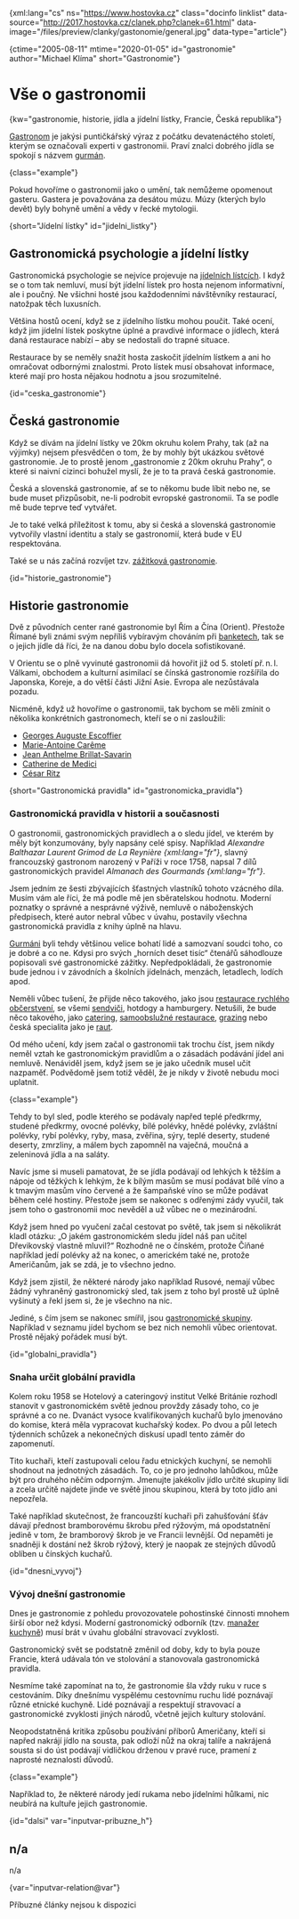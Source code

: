 
{xml:lang="cs" ns="https://www.hostovka.cz" class="docinfo linklist" data-source="http://2017.hostovka.cz/clanek.php?clanek=61.html" data-image="/files/preview/clanky/gastonomie/general.jpg" data-type="article"}

{ctime="2005-08-11" mtime="2020-01-05" id="gastronomie" author="Michael Klíma" short="Gastronomie"}

# Vše o gastronomii

<!-- generated attribute kw by user_udpatekw.sh on 2020-05-07, do not edit -->

{kw="gastronomie, historie, jídla a jídelní lístky, Francie, Česká republika"}

[Gastronom][1] je jakýsi puntičkářský výraz z počátku devatenáctého století, kterým se označovali experti v gastronomii. Praví znalci dobrého jídla se spokojí s názvem [gurmán][2].

{class="example"}

Pokud hovoříme o gastronomii jako o umění, tak nemůžeme opomenout gasteru. Gastera je považována za desátou múzu. Múzy (kterých bylo devět) byly bohyně umění a vědy v řecké mytologii.

{short="Jídelní lístky" id="jidelni_listky"}

## Gastronomická psychologie a jídelní lístky

Gastronomická psychologie se nejvíce projevuje na [jídelních lístcích][3]. I když se o tom tak nemluví, musí být jídelní lístek pro hosta nejenom informativní, ale i poučný. Ne všichni hosté jsou každodenními návštěvníky restaurací, natožpak těch luxusních.

Většina hostů ocení, když se z jídelního lístku mohou poučit. Také ocení, když jim jídelní lístek poskytne úplné a pravdivé informace o jídlech, která daná restaurace nabízí – aby se nedostali do trapné situace.

Restaurace by se neměly snažit hosta zaskočit jídelním lístkem a ani ho omračovat odbornými znalostmi. Proto lístek musí obsahovat informace, které mají pro hosta nějakou hodnotu a jsou srozumitelné.

{id="ceska_gastronomie"}

## Česká gastronomie

Když se dívám na jídelní lístky ve 20km okruhu kolem Prahy, tak (až na výjimky) nejsem přesvědčen o tom, že by mohly být ukázkou světové gastronomie. Je to prostě jenom „gastronomie z 20km okruhu Prahy“, o které si naivní cizinci bohužel myslí, že je to ta pravá česká gastronomie.

Česká a slovenská gastronomie, ať se to někomu bude líbit nebo ne, se bude muset přizpůsobit, ne-li podrobit evropské gastronomii. Ta se podle mě bude teprve teď vytvářet.

Je to také velká příležitost k tomu, aby si česká a slovenská gastronomie vytvořily vlastní identitu a staly se gastronomií, která bude v EU respektována.

Také se u nás začíná rozvíjet tzv. [zážitková gastronomie][4].

{id="historie_gastronomie"}

## Historie gastronomie

Dvě z původních center rané gastronomie byl Řím a Čína (Orient). Přestože Římané byli známi svým nepříliš vybíravým chováním při [banketech][5], tak se o jejich jídle dá říci, že na danou dobu bylo docela sofistikované.

V Orientu se o plně vyvinuté gastronomii dá hovořit již od 5. století př. n. l. Válkami, obchodem a kulturní asimilací se čínská gastronomie rozšířila do Japonska, Koreje, a do větší části Jižní Asie. Evropa ale nezůstávala pozadu.

Nicméně, když už hovoříme o gastronomii, tak bychom se měli zmínit o několika konkrétních gastronomech, kteří se o ni zasloužili:

  * [Georges Auguste Escoffier][6]
  * [Marie-Antoine Carême][7]
  * [Jean Anthelme Brillat-Savarin][8]
  * [Catherine de Medici][9]
  * [César Ritz][10]

{short="Gastronomická pravidla" id="gastronomicka_pravidla"}

### Gastronomická pravidla v historii a současnosti

O gastronomii, gastronomických pravidlech a o sledu jídel, ve kterém by měly být konzumovány, byly napsány celé spisy. Například _Alexandre Balthazar Laurent Grimod de La Reynière {xml:lang="fr"}_, slavný francouzský gastronom narozený v Paříži v roce 1758, napsal 7 dílů gastronomických pravidel _Almanach des Gourmands {xml:lang="fr"}_.

Jsem jedním ze šesti zbývajících šťastných vlastníků tohoto vzácného díla. Musím vám ale říci, že má podle mě jen sběratelskou hodnotu. Moderní poznatky o správné a nesprávné výživě, nemluvě o náboženských předpisech, které autor nebral vůbec v úvahu, postavily všechna gastronomická pravidla z knihy úplně na hlavu.

[Gurmáni][2] byli tehdy většinou velice bohatí lidé a samozvaní soudci toho, co je dobré a co ne. Kdysi pro svých „horních deset tisíc“ čtenářů sáhodlouze popisovali své gastronomické zážitky. Nepředpokládali, že gastronomie bude jednou i v závodních a školních jídelnách, menzách, letadlech, lodích apod.

Neměli vůbec tušení, že přijde něco takového, jako jsou [restaurace rychlého občerstvení][11], se všemi [sendviči][12], hotdogy a hamburgery. Netušili, že bude něco takového, jako [catering][13], [samoobslužné restaurace][14], [grazing][15] nebo česká specialita jako je [raut][13].

Od mého učení, kdy jsem začal o gastronomii tak trochu číst, jsem nikdy neměl vztah ke gastronomickým pravidlům a o zásadách podávání jídel ani nemluvě. Nenáviděl jsem, když jsem se je jako učedník musel učit nazpaměť. Podvědomě jsem totiž věděl, že je nikdy v životě nebudu moci uplatnit.

{class="example"}

Tehdy to byl sled, podle kterého se podávaly napřed teplé předkrmy, studené předkrmy, ovocné polévky, bílé polévky, hnědé polévky, zvláštní polévky, rybí polévky, ryby, masa, zvěřina, sýry, teplé deserty, studené deserty, zmrzliny, a málem bych zapomněl na vaječná, moučná a zeleninová jídla a na saláty.

Navíc jsme si museli pamatovat, že se jídla podávají od lehkých k těžším a nápoje od těžkých k lehkým, že k bílým masům se musí podávat bílé víno a k tmavým masům víno červené a že šampaňské víno se může podávat během celé hostiny. Přestože jsem se nakonec s odřenými zády vyučil, tak jsem toho o gastronomii moc nevěděl a už vůbec ne o mezinárodní.

Když jsem hned po vyučení začal cestovat po světě, tak jsem si několikrát kladl otázku: „O jakém gastronomickém sledu jídel náš pan učitel Dřevikovský vlastně mluvil?“ Rozhodně ne o čínském, protože Číňané například jedí polévky až na konec, o americkém také ne, protože Američanům, jak se zdá, je to všechno jedno.

Když jsem zjistil, že některé národy jako například Rusové, nemají vůbec žádný vyhraněný gastronomický sled, tak jsem z toho byl prostě už úplně vyšinutý a řekl jsem si, že je všechno na nic.

Jediné, s čím jsem se nakonec smířil, jsou [gastronomické skupiny][16]. Například v seznamu jídel bychom se bez nich nemohli vůbec orientovat. Prostě nějaký pořádek musí být.

{id="globalni_pravidla"}

### Snaha určit globální pravidla

Kolem roku 1958 se Hotelový a cateringový institut Velké Británie rozhodl stanovit v gastronomickém světě jednou provždy zásady toho, co je správné a co ne. Dvanáct vysoce kvalifikovaných kuchařů bylo jmenováno do komise, která měla vypracovat kuchařský kodex. Po dvou a půl letech týdenních schůzek a nekonečných diskusí upadl tento záměr do zapomenutí.

Tito kuchaři, kteří zastupovali celou řadu etnických kuchyní, se nemohli shodnout na jednotných zásadách. To, co je pro jednoho lahůdkou, může být pro druhého něčím odporným. Jmenujte jakékoliv jídlo určité skupiny lidí a zcela určitě najdete jinde ve světě jinou skupinou, která by toto jídlo ani nepozřela.

Také například skutečnost, že francouzští kuchaři při zahušťování šťáv dávají přednost bramborovému škrobu před rýžovým, má opodstatnění jedině v tom, že bramborový škrob je ve Francii levnější. Od nepaměti je snadněji k dostání než škrob rýžový, který je naopak ze stejných důvodů oblíben u čínských kuchařů.

{id="dnesni_vyvoj"}

### Vývoj dnešní gastronomie

Dnes je gastronomie z pohledu provozovatele pohostinské činnosti mnohem širší obor než kdysi. Moderní gastronomický odborník (tzv. [manažer kuchyně][17]) musí brát v úvahu globální stravovací zvyklosti.

Gastronomický svět se podstatně změnil od doby, kdy to byla pouze Francie, která udávala tón ve stolování a stanovovala gastronomická pravidla.

Nesmíme také zapomínat na to, že gastronomie šla vždy ruku v ruce s cestováním. Díky dnešnímu vyspělému cestovnímu ruchu lidé poznávají různé etnické kuchyně. Lidé poznávají a respektují stravovací a gastronomické zvyklosti jiných národů, včetně jejich kultury stolování.

Neopodstatněná kritika způsobu používání příborů Američany, kteří si napřed nakrájí jídlo na sousta, pak odloží nůž na okraj talíře a nakrájená sousta si do úst podávají vidličkou drženou v pravé ruce, pramení z naprosté neznalosti důvodů.

{class="example"}

Například to, že některé národy jedí rukama nebo jídelními hůlkami, nic neubírá na kultuře jejich gastronomie.

{id="dalsi" var="inputvar-pribuzne_h"}

## n/a

n/a

{var="inputvar-relation@var"}

Příbuzné články nejsou k dispozici

 [1]: gastronomove
 [2]: gastronomove#gurman
 [3]: popis_jidel_na_jidelnich_listcich
 [4]: zazitkova_gastonomie
 [5]: banket
 [6]: auguste_escoffier
 [7]: careme
 [8]: co_chutna_cizincum#brillat-savarin
 [9]: catherine_de_medici
 [10]: cesar_ritz
 [11]: mc_donalds
 [12]: sendvice
 [13]: catering
 [14]: samoobsluzna_restaurace
 [15]: pracovni_obedy#grazing
 [16]: gastronomicke_skupiny
 [17]: funkce_pracovniku_v_pohostinstvi

